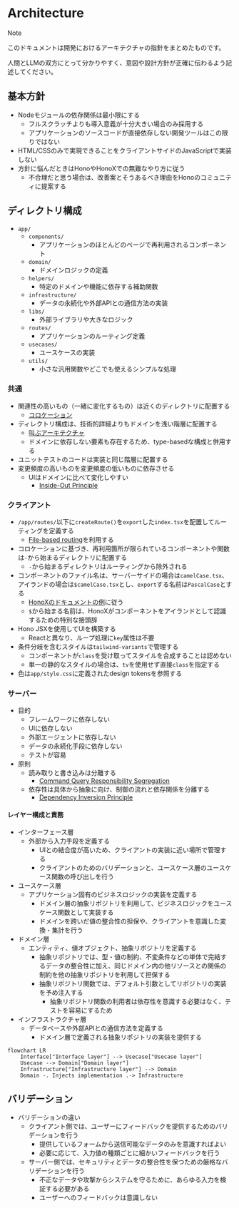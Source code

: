 # Architecture

> [!NOTE]
> このドキュメントは開発におけるアーキテクチャの指針をまとめたものです。
>
> 人間とLLMの双方にとって分かりやすく、意図や設計方針が正確に伝わるよう記述してください。

## 基本方針

- Nodeモジュールの依存関係は最小限にする
  - フルスクラッチよりも導入意義が十分大きい場合のみ採用する
  - アプリケーションのソースコードが直接依存しない開発ツールはこの限りではない
- HTML/CSSのみで実現できることをクライアントサイドのJavaScriptで実装しない
- 方針に悩んだときはHonoやHonoXでの無難なやり方に従う
  - 不合理だと思う場合は、改善案とそうあるべき理由をHonoのコミュニティに提案する

## ディレクトリ構成

- `app/`
  - `components/`
    - アプリケーションのほとんどのページで再利用されるコンポーネント
  - `domain/`
    - ドメインロジックの定義
  - `helpers/`
    - 特定のドメインや機能に依存する補助関数
  - `infrastructure/`
    - データの永続化や外部APIとの通信方法の実装
  - `libs/`
    - 外部ライブラリや大きなロジック
  - `routes/`
    - アプリケーションのルーティング定義
  - `usecases/`
    - ユースケースの実装
  - `utils/`
    - 小さな汎用関数やどこでも使えるシンプルな処理

### 共通

- 関連性の高いもの（一緒に変化するもの）は近くのディレクトリに配置する
  - [コロケーション](https://kentcdodds.com/blog/colocation#the-principle)
- ディレクトリ構成は、技術的詳細よりもドメインを浅い階層に配置する
  - [叫ぶアーキテクチャ](https://blog.cleancoder.com/uncle-bob/2011/09/30/Screaming-Architecture.html)
  - ドメインに依存しない要素も存在するため、type-basedな構成と併用する
- ユニットテストのコードは実装と同じ階層に配置する
- 変更頻度の高いものを変更頻度の低いものに依存させる
  - UIはドメインに比べて変化しやすい
    - [Inside-Out Principle](https://objectclub.jp/technicaldoc/object-orientation/principle/principle02)

### クライアント

- `/app/routes/`以下に`createRoute()`を`export`した`index.tsx`を配置してルーティングを定義する
  - [File-based routing](https://github.com/honojs/honox#routes)を利用する
- コロケーションに基づき、再利用箇所が限られているコンポーネントや関数は`-`から始まるディレクトリに配置する
  - `-`から始まるディレクトリはルーティングから除外される
- コンポーネントのファイル名は、サーバーサイドの場合は`camelCase.tsx`、アイランドの場合は`$camelCase.tsx`とし、`export`する名前は`PascalCase`とする
  - [HonoXのドキュメントの例](https://github.com/honojs/honox#interactions)に従う
  - `$`から始まる名前は、HonoXがコンポーネントをアイランドとして認識するための特別な接頭辞
- Hono JSXを使用してUIを構築する
  - Reactと異なり、ループ処理に`key`属性は不要
- 条件分岐を含むスタイルは`tailwind-variants`で管理する
  - コンポーネントが`class`を受け取ってスタイルを合成することは認めない
  - 単一の静的なスタイルの場合は、`tv`を使用せず直接`class`を指定する
- 色は`app/style.css`に定義されたdesign tokensを参照する

### サーバー

- 目的
  - フレームワークに依存しない
  - UIに依存しない
  - 外部エージェントに依存しない
  - データの永続化手段に依存しない
  - テストが容易
- 原則
  - 読み取りと書き込みは分離する
    - [Command Query Responsibility Segregation](https://martinfowler.com/bliki/CQRS.html)
  - 依存性は具体から抽象に向け、制御の流れと依存関係を分離する
    - [Dependency Inversion Principle](https://martinfowler.com/articles/dipInTheWild.html)

#### レイヤー構成と責務

- インターフェース層
  - 外部から入力手段を定義する
    - UIとの結合度が高いため、クライアントの実装に近い場所で管理する
    - クライアントのためのバリデーションと、ユースケース層のユースケース関数の呼び出しを行う
- ユースケース層
  - アプリケーション固有のビジネスロジックの実装を定義する
    - ドメイン層の抽象リポジトリを利用して、ビジネスロジックをユースケース関数として実装する
    - ドメインを跨いだ値の整合性の担保や、クライアントを意識した変換・集計を行う
- ドメイン層
  - エンティティ、値オブジェクト、抽象リポジトリを定義する
    - 抽象リポジトリでは、型・値の制約、不変条件などの単体で完結するデータの整合性に加え、同じドメイン内の他リソースとの関係の制約を他の抽象リポジトリを利用して担保する
    - 抽象リポジトリ関数では、デフォルト引数としてリポジトリの実装を予め注入する
      - 抽象リポジトリ関数の利用者は依存性を意識する必要はなく、テストを容易にするため
- インフラストラクチャ層
  - データベースや外部APIとの通信方法を定義する
    - ドメイン層で定義される抽象リポジトリの実装を提供する

```mermaid
flowchart LR
    Interface["Interface layer"] --> Usecase["Usecase layer"]
    Usecase --> Domain["Domain layer"]
    Infrastructure["Infrastructure layer"] --> Domain
    Domain -. Injects implementation .-> Infrastructure
```

## バリデーション

- バリデーションの違い
  - クライアント側では、ユーザーにフィードバックを提供するためのバリデーションを行う
    - 提供しているフォームから送信可能なデータのみを意識すればよい
    - 必要に応じて、入力値の種類ごとに細かいフィードバックを行う
  - サーバー側では、セキュリティとデータの整合性を保つための厳格なバリデーションを行う
    - 不正なデータや攻撃からシステムを守るために、あらゆる入力を検証する必要がある
    - ユーザーへのフィードバックは意識しない
